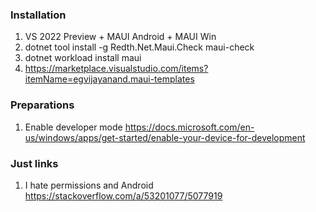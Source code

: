 ### Installation
1. VS 2022 Preview + MAUI Android + MAUI Win
2. dotnet tool install -g Redth.Net.Maui.Check
   maui-check
3. dotnet workload install maui
4. https://marketplace.visualstudio.com/items?itemName=egvijayanand.maui-templates

### Preparations
1. Enable developer mode
	https://docs.microsoft.com/en-us/windows/apps/get-started/enable-your-device-for-development


### Just links
1. I hate permissions and Android
	https://stackoverflow.com/a/53201077/5077919